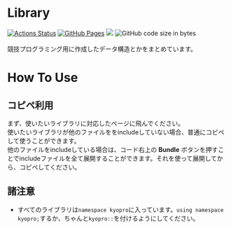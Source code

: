 # Library

[![Actions Status](https://github.com/AC2-K/library/workflows/verify/badge.svg)](https://github.com/AC2-K/library/actions)
[![GitHub Pages](https://img.shields.io/static/v1?label=GitHub+Pages&message=+&color=brightgreen&logo=github)](https://AC2-K.github.io/library/)
[![](https://img.shields.io/badge/license-CC0_License-blue.svg)](https://github.com/AC2-K/library/blob/main/LICENSE)
![GitHub code size in bytes](https://img.shields.io/github/languages/code-size/AC2-K/library?style=flat-square)
\
\
競技プログラミング用に作成したデータ構造とかをまとめています。

# How To Use

## コピペ利用

まず、使いたいライブラリに対応したページに飛んでください。\
使いたいライブラリが他のファイルををincludeしていない場合、普通にコピペして使うことができます。\
他のファイルをincludeしている場合は、コード右上の **Bundle** ボタンを押すことでincludeファイルを全て展開することができます。それを使って展開してから、コピペしてください。

## 諸注意

- すべてのライブラリは```namespace kyopro```に入っています。`using namespace kyopro;`するか、ちゃんと`kyopro::`を付けるようにしてください。
